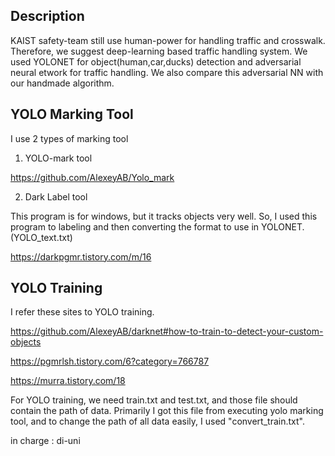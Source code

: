 Description
----------------------
KAIST safety-team still use human-power for handling traffic and crosswalk. Therefore, we suggest deep-learning based traffic handling system.
We used YOLONET for object(human,car,ducks) detection and adversarial neural etwork for traffic handling. We also compare this adversarial NN with our handmade algorithm.

YOLO Marking Tool
-
I use 2 types of marking tool

1. YOLO-mark tool

https://github.com/AlexeyAB/Yolo_mark

2. Dark Label tool


This program is for windows, but it tracks objects very well.
So, I used this program to labeling and then converting the format to use in YOLONET. (YOLO_text.txt)

https://darkpgmr.tistory.com/m/16

YOLO Training
-
I refer these sites to YOLO training.

https://github.com/AlexeyAB/darknet#how-to-train-to-detect-your-custom-objects

https://pgmrlsh.tistory.com/6?category=766787

https://murra.tistory.com/18

For YOLO training, we need train.txt and test.txt, and those file should contain the path of data.
Primarily I got this file from executing yolo marking tool, and to change the path of all data easily, I used "convert_train.txt". 


in charge : di-uni
